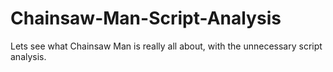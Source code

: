 # Chainsaw-Man-Script-Analysis
Lets see what Chainsaw Man is really all about, with the unnecessary script analysis.
